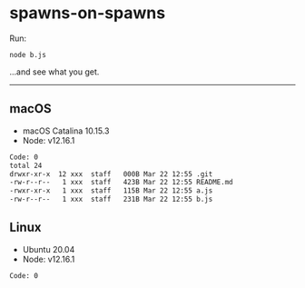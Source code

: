 # spawns-on-spawns

Run:
```shell
node b.js
```

&hellip;and see what you get.

---

## macOS
- macOS Catalina 10.15.3
- Node: v12.16.1
```txt
Code: 0
total 24
drwxr-xr-x  12 xxx  staff   000B Mar 22 12:55 .git
-rw-r--r--   1 xxx  staff   423B Mar 22 12:55 README.md
-rwxr-xr-x   1 xxx  staff   115B Mar 22 12:55 a.js
-rw-r--r--   1 xxx  staff   231B Mar 22 12:55 b.js

```

## Linux
- Ubuntu 20.04
- Node: v12.16.1
```txt
Code: 0

```
